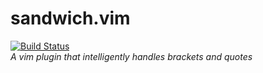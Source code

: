 # sandwich.vim 
[![Build Status](https://travis-ci.org/jameslawson/sandwich.vim.svg?branch=master)](https://travis-ci.org/jameslawson/sandwich.vim)    
*A vim plugin that intelligently handles brackets and quotes*
